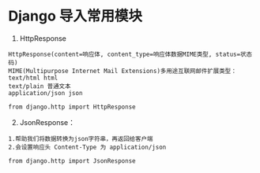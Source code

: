 # Django 导入常用模块
1. HttpResponse 
```
HttpResponse(content=响应体, content_type=响应体数据MIME类型, status=状态码)
MIME(Multipurpose Internet Mail Extensions)多用途互联网邮件扩展类型：
text/html html
text/plain 普通文本
application/json json

from django.http import HttpResponse
```
2. JsonResponse：
```
1.帮助我们将数据转换为json字符串，再返回给客户端
2.会设置响应头 Content-Type 为 application/json

from django.http import JsonResponse
```